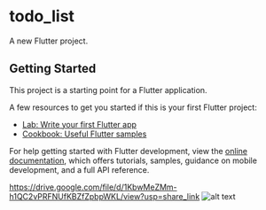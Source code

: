 # todo_list

A new Flutter project.

## Getting Started

This project is a starting point for a Flutter application.

A few resources to get you started if this is your first Flutter project:

- [Lab: Write your first Flutter app](https://docs.flutter.dev/get-started/codelab)
- [Cookbook: Useful Flutter samples](https://docs.flutter.dev/cookbook)

For help getting started with Flutter development, view the
[online documentation](https://docs.flutter.dev/), which offers tutorials,
samples, guidance on mobile development, and a full API reference.

https://drive.google.com/file/d/1KbwMeZMm-h1QC2vPRFNUfKBZfZpbpWKL/view?usp=share_link
![alt text](https://gas-kvas.com/uploads/posts/2023-02/1675495562_gas-kvas-com-p-luchshie-kartinki-dlya-fonovogo-risunka-ra-18.jpg)
